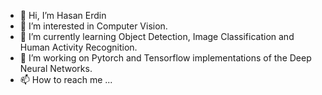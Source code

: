 - 👋 Hi, I’m Hasan Erdin
- 👀 I’m interested in Computer Vision.
- 🌱 I’m currently learning Object Detection, Image Classification and Human Activity Recognition. 
- 💞️ I’m working on Pytorch and Tensorflow implementations of the Deep Neural Networks.
- 📫 How to reach me ...

<!---
hasanerdin/hasanerdin is a ✨ special ✨ repository because its `README.md` (this file) appears on your GitHub profile.
You can click the Preview link to take a look at your changes.
--->
